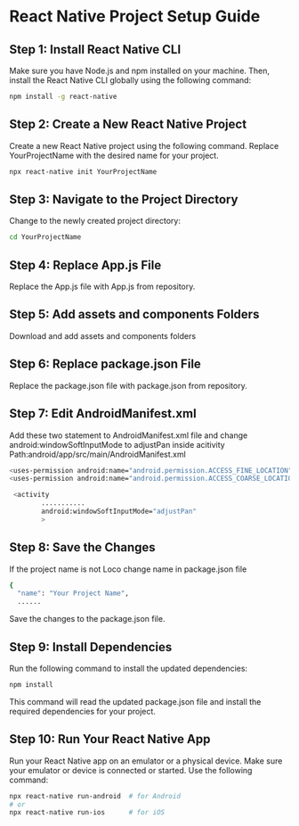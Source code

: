 # React Native Project Setup Guide

## Step 1: Install React Native CLI

Make sure you have Node.js and npm installed on your machine. Then, install the React Native CLI globally using the following command:

```bash
npm install -g react-native
```

## Step 2: Create a New React Native Project

Create a new React Native project using the following command. Replace YourProjectName with the desired name for your project.

```bash
npx react-native init YourProjectName
```

## Step 3: Navigate to the Project Directory

Change to the newly created project directory:

```bash
cd YourProjectName
```

## Step 4: Replace App.js File

Replace the  App.js file with App.js from repository.

## Step 5: Add assets and components Folders

Download and add assets and components folders

## Step 6: Replace package.json File

Replace the  package.json file with package.json from repository.

## Step 7: Edit AndroidManifest.xml

Add these two statement to AndroidManifest.xml file and change android:windowSoftInputMode to adjustPan inside acitivity
Path:android/app/src/main/AndroidManifest.xml

```bash
<uses-permission android:name="android.permission.ACCESS_FINE_LOCATION" />
<uses-permission android:name="android.permission.ACCESS_COARSE_LOCATION" />

 <activity
        ...........
        android:windowSoftInputMode="adjustPan"
        >
```

## Step 8: Save the Changes

If the project name is not Loco change name in package.json file

```bash
{
  "name": "Your Project Name",
  ......
```
Save the changes to the package.json file.

## Step 9: Install Dependencies
Run the following command to install the updated dependencies:

```bash
npm install
```

This command will read the updated package.json file and install the required dependencies for your project.

## Step 10: Run Your React Native App
Run your React Native app on an emulator or a physical device. Make sure your emulator or device is connected or started. Use the following command:

```bash
npx react-native run-android  # for Android
# or
npx react-native run-ios      # for iOS
```
